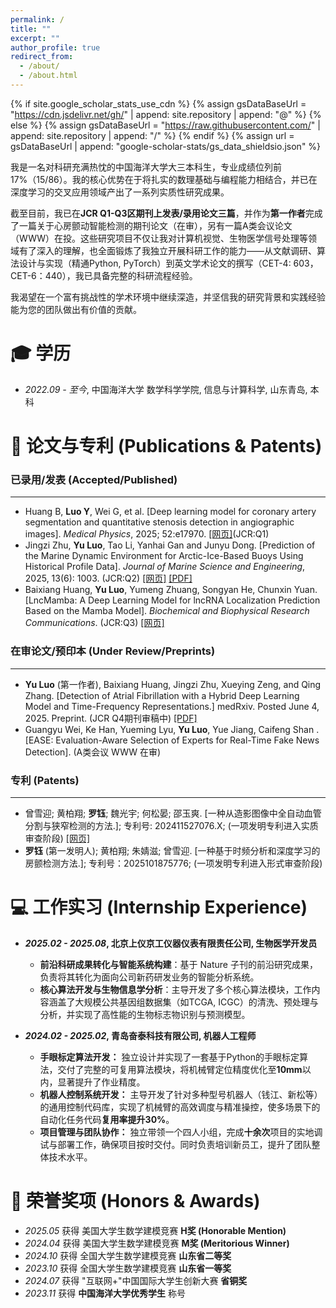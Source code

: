 ```yaml
---
permalink: /
title: ""
excerpt: ""
author_profile: true
redirect_from: 
  - /about/
  - /about.html
---
```


{% if site.google_scholar_stats_use_cdn %}
{% assign gsDataBaseUrl = "https://cdn.jsdelivr.net/gh/" | append: site.repository | append: "@" %}
{% else %}
{% assign gsDataBaseUrl = "https://raw.githubusercontent.com/" | append: site.repository | append: "/" %}
{% endif %}
{% assign url = gsDataBaseUrl | append: "google-scholar-stats/gs_data_shieldsio.json" %}

<span class='anchor' id='about-me'></span>

我是一名对科研充满热忱的中国海洋大学大三本科生，专业成绩位列前17%（15/86）。我的核心优势在于将扎实的数理基础与编程能力相结合，并已在深度学习的交叉应用领域产出了一系列实质性研究成果。

截至目前，我已在**JCR Q1-Q3区期刊上发表/录用论文三篇**，并作为**第一作者**完成了一篇关于心房颤动智能检测的期刊论文（在审），另有一篇A类会议论文（WWW）在投。这些研究项目不仅让我对计算机视觉、生物医学信号处理等领域有了深入的理解，也全面锻炼了我独立开展科研工作的能力——从文献调研、算法设计与实现（精通Python, PyTorch）到英文学术论文的撰写（CET-4: 603，CET-6：440），我已具备完整的科研流程经验。

我渴望在一个富有挑战性的学术环境中继续深造，并坚信我的研究背景和实践经验能为您的团队做出有价值的贡献。

<span class='anchor' id='-xl'></span>

# 🎓 学历
- *2022.09 - 至今*, 中国海洋大学 数学科学学院, 信息与计算科学, 山东青岛, 本科
 
<span class='anchor' id='-lwzl'></span>

# 📝 论文与专利 (Publications & Patents)

### 已录用/发表 (Accepted/Published)

-----
- Huang B, **Luo Y**, Wei G, et al. [Deep learning model for coronary artery segmentation and quantitative stenosis detection in angiographic images]. *Medical Physics*, 2025; 52:e17970. [[网页]](https://doi.org/10.1002/mp.17970)(JCR:Q1)
- Jingzi Zhu, **Yu Luo**, Tao Li, Yanhai Gan and Junyu Dong. [Prediction of the Marine Dynamic Environment for Arctic-Ice-Based Buoys Using Historical Profile Data]. *Journal of Marine Science and Engineering*, 2025, 13(6): 1003. (JCR:Q2)
  [[网页]](https://www.mdpi.com/2077-1312/13/6/1003) [[PDF]](https://www.google.com/search?q=https://www.mdpi.com/2077-1312/13/6/1003/pdf)
- Baixiang Huang, **Yu Luo**, Yumeng Zhuang, Songyan He, Chunxin Yuan. [LncMamba: A Deep Learning Model for lncRNA Localization Prediction Based on the Mamba Model]. *Biochemical and Biophysical Research Communications*. (JCR:Q3)
  [[网页]](https://www.sciencedirect.com/science/article/abs/pii/S0006291X25012367)   

### 在审论文/预印本 (Under Review/Preprints)

-----
- **Yu Luo** (第一作者), Baixiang Huang, Jingzi Zhu, Xueying Zeng, and Qing Zhang. [Detection of Atrial Fibrillation with a Hybrid Deep Learning Model and Time-Frequency Representations.] medRxiv. Posted June 4, 2025. Preprint. (JCR Q4期刊审稿中)
  [[PDF]](https://doi.org/10.1101/2025.06.03.25328929)
- Guangyu Wei, Ke Han, Yueming Lyu, **Yu Luo**, Yue Jiang, Caifeng Shan . [EASE: Evaluation-Aware Selection of Experts for Real-Time Fake News Detection]. (A类会议 WWW 在审)

### 专利 (Patents)
-----
- 曾雪迎; 黄柏翔; **罗钰**; 魏光宇; 何松晏; 邵玉爽. [一种从造影图像中全自动血管分割与狭窄检测的方法.]; 专利号: 202411527076.X; (一项发明专利进入实质审查阶段) [[网页]](https://d.wanfangdata.com.cn/patent/ChhQYXRlbnROZXdTMjAyNTA1MjYyMjA3MDQSEENOMjAyNDExNTI3MDc2LlgaCHVpY3JsbzNh)
- **罗钰** (第一发明人); 黄柏翔; 朱婧滋; 曾雪迎. [一种基于时频分析和深度学习的房颤检测方法.]; 专利号：2025101875776; (一项发明专利进入形式审查阶段)

<span class='anchor' id='-gzsx'></span>

# 💻 工作实习 (Internship Experience)
- ***2025.02 - 2025.08*, 北京上仪京工仪器仪表有限责任公司, 生物医学开发员**
  - **前沿科研成果转化与智能系统构建**：基于 Nature 子刊的前沿研究成果，负责将其转化为面向公司新药研发业务的智能分析系统。
  - **核心算法开发与生物信息学分析**：主导开发了多个核心算法模块，工作内容涵盖了大规模公共基因组数据集（如TCGA, ICGC）的清洗、预处理与分析，并实现了高性能的生物标志物识别与预测模型。

- ***2024.02 - 2025.02*, 青岛奋泰科技有限公司, 机器人工程师**
  - **手眼标定算法开发：** 独立设计并实现了一套基于Python的手眼标定算法，交付了完整的可复用算法模块，将机械臂定位精度优化至**10mm**以内，显著提升了作业精度。
  - **机器人控制系统开发：** 主导开发了针对多种型号机器人（钱江、新松等）的通用控制代码库，实现了机械臂的高效调度与精准操控，使多场景下的自动化任务代码**复用率提升30%**。
  - **项目管理与团队协作：** 独立带领一个四人小组，完成**十余次**项目的实地调试与部署工作，确保项目按时交付。同时负责培训新员工，提升了团队整体技术水平。

<span class='anchor' id='-ryjx'></span>

# 🏅 荣誉奖项 (Honors & Awards)
- *2025.05* 获得 美国大学生数学建模竞赛 **H奖 (Honorable Mention)**
- *2024.04* 获得 美国大学生数学建模竞赛 **M奖 (Meritorious Winner)**
- *2024.10* 获得 全国大学生数学建模竞赛 **山东省二等奖**
- *2023.10* 获得 全国大学生数学建模竞赛 **山东省一等奖**
- *2024.07* 获得 "互联网+"中国国际大学生创新大赛 **省铜奖**
- *2023.11* 获得 **中国海洋大学优秀学生** 称号

